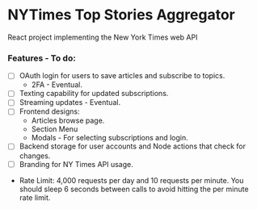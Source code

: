 # NYTimes Top Stories Aggregator
React project implementing the New York Times web API
### Features - To do:
- [ ] OAuth login for users to save articles and subscribe to topics.
  * 2FA - Eventual.
- [ ] Texting capability for updated subscriptions.
- [ ] Streaming updates - Eventual.
- [ ] Frontend designs:
  * Articles browse page.
  * Section Menu
  * Modals - For selecting subscriptions and login.
- [ ] Backend storage for user accounts and Node actions that check for changes. 
- [ ] Branding for NY Times API usage.

* Rate Limit: 4,000 requests per day and 10 requests per minute. You should sleep 6 seconds between calls to avoid hitting the per minute rate limit.

